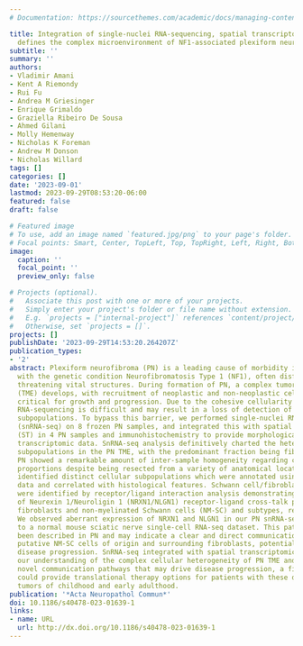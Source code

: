 ```yaml
---
# Documentation: https://sourcethemes.com/academic/docs/managing-content/

title: Integration of single-nuclei RNA-sequencing, spatial transcriptomics and histochemistry
  defines the complex microenvironment of NF1-associated plexiform neurofibromas
subtitle: ''
summary: ''
authors:
- Vladimir Amani
- Kent A Riemondy
- Rui Fu
- Andrea M Griesinger
- Enrique Grimaldo
- Graziella Ribeiro De Sousa
- Ahmed Gilani
- Molly Hemenway
- Nicholas K Foreman
- Andrew M Donson
- Nicholas Willard
tags: []
categories: []
date: '2023-09-01'
lastmod: 2023-09-29T08:53:20-06:00
featured: false
draft: false

# Featured image
# To use, add an image named `featured.jpg/png` to your page's folder.
# Focal points: Smart, Center, TopLeft, Top, TopRight, Left, Right, BottomLeft, Bottom, BottomRight.
image:
  caption: ''
  focal_point: ''
  preview_only: false

# Projects (optional).
#   Associate this post with one or more of your projects.
#   Simply enter your project's folder or file name without extension.
#   E.g. `projects = ["internal-project"]` references `content/project/deep-learning/index.md`.
#   Otherwise, set `projects = []`.
projects: []
publishDate: '2023-09-29T14:53:20.264207Z'
publication_types:
- '2'
abstract: Plexiform neurofibroma (PN) is a leading cause of morbidity in children
  with the genetic condition Neurofibromatosis Type 1 (NF1), often disfiguring or
  threatening vital structures. During formation of PN, a complex tumor microenvironment
  (TME) develops, with recruitment of neoplastic and non-neoplastic cell types being
  critical for growth and progression. Due to the cohesive cellularity of PN, single-cell
  RNA-sequencing is difficult and may result in a loss of detection of critical cellular
  subpopulations. To bypass this barrier, we performed single-nuclei RNA-sequencing
  (snRNA-seq) on 8 frozen PN samples, and integrated this with spatial transcriptomics
  (ST) in 4 PN samples and immunohistochemistry to provide morphological context to
  transcriptomic data. SnRNA-seq analysis definitively charted the heterogeneous cellular
  subpopulations in the PN TME, with the predominant fraction being fibroblast subtypes.
  PN showed a remarkable amount of inter-sample homogeneity regarding cellular subpopulation
  proportions despite being resected from a variety of anatomical locations. ST analysis
  identified distinct cellular subpopulations which were annotated using snRNA-seq
  data and correlated with histological features. Schwann cell/fibroblast interactions
  were identified by receptor/ligand interaction analysis demonstrating a high probability
  of Neurexin 1/Neuroligin 1 (NRXN1/NLGN1) receptor-ligand cross-talk predicted between
  fibroblasts and non-myelinated Schwann cells (NM-SC) and subtypes, respectively.
  We observed aberrant expression of NRXN1 and NLGN1 in our PN snRNA-seq data compared
  to a normal mouse sciatic nerve single-cell RNA-seq dataset. This pathway has never
  been described in PN and may indicate a clear and direct communication pathway between
  putative NM-SC cells of origin and surrounding fibroblasts, potentially driving
  disease progression. SnRNA-seq integrated with spatial transcriptomics advances
  our understanding of the complex cellular heterogeneity of PN TME and identify potential
  novel communication pathways that may drive disease progression, a finding that
  could provide translational therapy options for patients with these devastating
  tumors of childhood and early adulthood.
publication: '*Acta Neuropathol Commun*'
doi: 10.1186/s40478-023-01639-1
links:
- name: URL
  url: http://dx.doi.org/10.1186/s40478-023-01639-1
---
```

